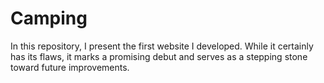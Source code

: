 # Camping
In this repository, I present the first website I developed. While it certainly has its flaws, it marks a promising debut and serves as a stepping stone toward future improvements.
